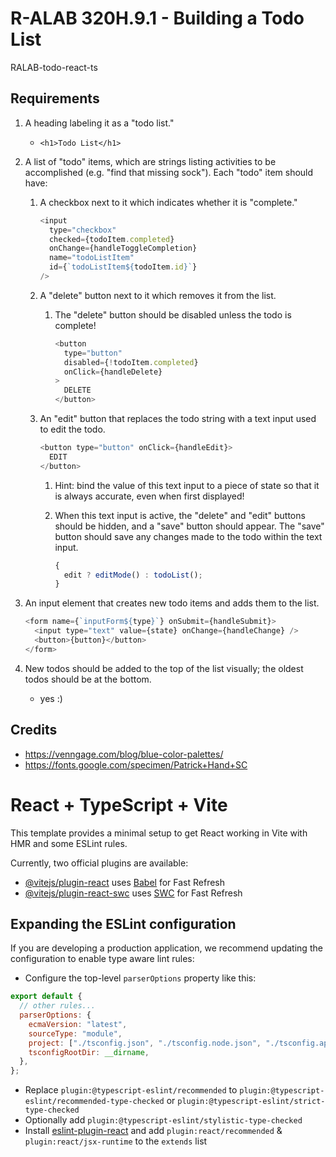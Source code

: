 # R-ALAB 320H.9.1 - Building a Todo List

RALAB-todo-react-ts

## Requirements

1. A heading labeling it as a "todo list."
   - `<h1>Todo List</h1>`
2. A list of "todo" items, which are strings listing activities to be accomplished (e.g. "find that missing sock"). Each "todo" item should have:

   1. A checkbox next to it which indicates whether it is "complete."
      ```js
      <input
        type="checkbox"
        checked={todoItem.completed}
        onChange={handleToggleCompletion}
        name="todoListItem"
        id={`todoListItem${todoItem.id}`}
      />
      ```
   2. A "delete" button next to it which removes it from the list.
      1. The "delete" button should be disabled unless the todo is complete!
         ```js
         <button
           type="button"
           disabled={!todoItem.completed}
           onClick={handleDelete}
         >
           DELETE
         </button>
         ```
   3. An "edit" button that replaces the todo string with a text input used to edit the todo.

      ```js
      <button type="button" onClick={handleEdit}>
        EDIT
      </button>
      ```

      1. Hint: bind the value of this text input to a piece of state so that it is always accurate, even when first displayed!
      2. When this text input is active, the "delete" and "edit" buttons should be hidden, and a "save" button should appear. The "save" button should save any changes made to the todo within the text input.

         ```js
         {
           edit ? editMode() : todoList();
         }
         ```

3. An input element that creates new todo items and adds them to the list.
   ```js
   <form name={`inputForm${type}`} onSubmit={handleSubmit}>
     <input type="text" value={state} onChange={handleChange} />
     <button>{button}</button>
   </form>
   ```
4. New todos should be added to the top of the list visually; the oldest todos should be at the bottom.
   - yes :)

## Credits

- https://venngage.com/blog/blue-color-palettes/
- https://fonts.google.com/specimen/Patrick+Hand+SC

# React + TypeScript + Vite

This template provides a minimal setup to get React working in Vite with HMR and some ESLint rules.

Currently, two official plugins are available:

- [@vitejs/plugin-react](https://github.com/vitejs/vite-plugin-react/blob/main/packages/plugin-react/README.md) uses [Babel](https://babeljs.io/) for Fast Refresh
- [@vitejs/plugin-react-swc](https://github.com/vitejs/vite-plugin-react-swc) uses [SWC](https://swc.rs/) for Fast Refresh

## Expanding the ESLint configuration

If you are developing a production application, we recommend updating the configuration to enable type aware lint rules:

- Configure the top-level `parserOptions` property like this:

```js
export default {
  // other rules...
  parserOptions: {
    ecmaVersion: "latest",
    sourceType: "module",
    project: ["./tsconfig.json", "./tsconfig.node.json", "./tsconfig.app.json"],
    tsconfigRootDir: __dirname,
  },
};
```

- Replace `plugin:@typescript-eslint/recommended` to `plugin:@typescript-eslint/recommended-type-checked` or `plugin:@typescript-eslint/strict-type-checked`
- Optionally add `plugin:@typescript-eslint/stylistic-type-checked`
- Install [eslint-plugin-react](https://github.com/jsx-eslint/eslint-plugin-react) and add `plugin:react/recommended` & `plugin:react/jsx-runtime` to the `extends` list
